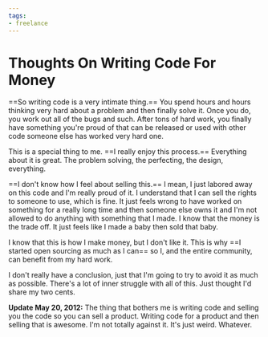 ```yaml
---
tags:
- freelance
---
```


# Thoughts On Writing Code For Money

==So writing code is a very intimate thing.== You spend hours and hours thinking very hard about a problem and then finally solve it. Once you do, you work out all of the bugs and such. After tons of hard work, you finally have something you're proud of that can be released or used with other code someone else has worked very hard one.

This is a special thing to me. ==I really enjoy this process.== Everything about it is great. The problem solving, the perfecting, the design, everything.

==I don't know how I feel about selling this.== I mean, I just labored away on this code and I'm really proud of it. I understand that I can sell the rights to someone to use, which is fine. It just feels wrong to have worked on something for a really long time and then someone else owns it and I'm not allowed to do anything with something that I made. I know that the money is the trade off. It just feels like I made a baby then sold that baby.

I know that this is how I make money, but I don't like it. This is why ==I started open sourcing as much as I can== so I, and the entire community, can benefit from my hard work.

I don't really have a conclusion, just that I'm going to try to avoid it as much as possible. There's a lot of inner struggle with all of this. Just thought I'd  share my two cents.

**Update May 20, 2012:** The thing that bothers me is writing code and selling you the code so you can sell a product. Writing code for a product and then selling that is awesome. I'm not totally against it. It's just weird. Whatever.
